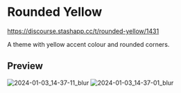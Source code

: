 # Rounded Yellow

https://discourse.stashapp.cc/t/rounded-yellow/1431

A theme with yellow accent colour and rounded corners.

## Preview
![2024-01-03_14-37-11_blur](https://github.com/Written2001/CommunityScripts/assets/121555133/96932001-4b46-4e97-b4de-5e7cb61608fb)
![2024-01-03_14-37-01_blur](https://github.com/Written2001/CommunityScripts/assets/121555133/e999ae6b-5e53-418c-a561-00c658afba3e)
